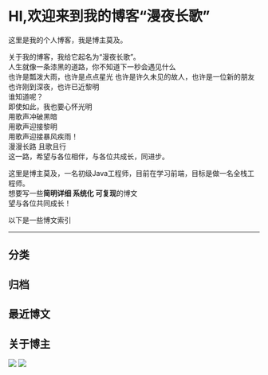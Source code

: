 # HI,欢迎来到我的博客“漫夜长歌”

这里是我的个人博客，我是博主莫及。  

关于我的博客，我给它起名为“漫夜长歌”。  
人生就像一条漆黑的道路，你不知道下一秒会遇见什么  
也许是瓢泼大雨，也许是点点星光 
也许是许久未见的故人，也许是一位新的朋友  
也许刚到深夜，也许已近黎明  
谁知道呢？  
即使如此，我也要心怀光明  
用歌声冲破黑暗  
用歌声迎接黎明  
用歌声迎接暴风疾雨！  
漫漫长路 且歌且行  
这一路，希望与各位相伴，与各位共成长，同进步。  

这里是博主莫及，一名初级Java工程师，目前在学习前端，目标是做一名全栈工程师。  
想要写一些**简明详细 系统化 可复现**的博文  
望与各位共同成长！  

以下是一些博文索引  

---
## 分类


## 归档

## 最近博文

## 关于博主

![](https://media.mychangee.com/img/20201025130145.png!nomark)   ![](https://media.mychangee.com/img/20201025130144.png!nomark) 
